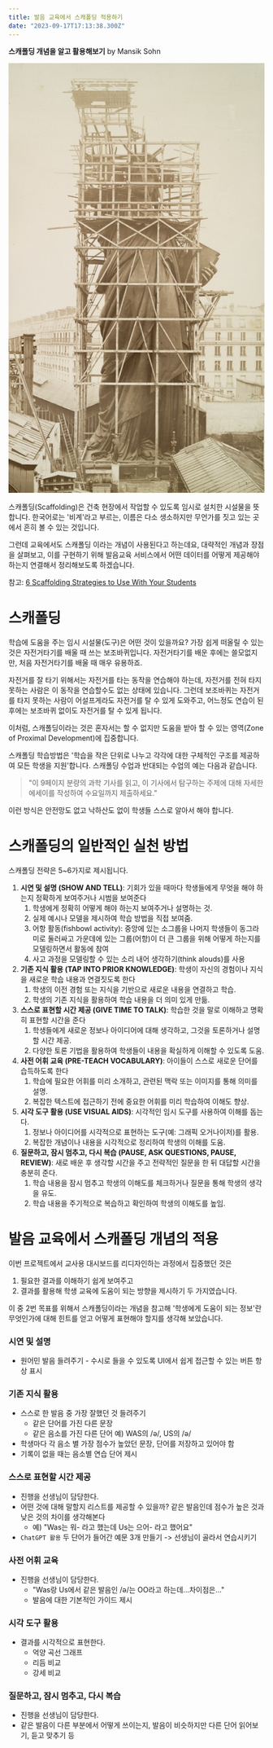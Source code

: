 ```yaml
---
title: 발음 교육에서 스캐폴딩 적용하기
date: "2023-09-17T17:13:38.300Z"
---
```

**스캐폴딩 개념을 알고 활용해보기**
by Mansik Sohn

![조립 중인 자유의 여신상 The New York Public Library](./조립_중인_파리의_자유의_여신상_사진.jpeg)

스캐폴딩(Scaffolding)은 건축 현장에서 작업할 수 있도록 임시로 설치한 시설물을 뜻합니다. 한국어로는 '비계'라고 부르는, 이름은 다소 생소하지만 무언가를 짓고 있는 곳에서 흔히 볼 수 있는 것입니다.

그런데 교육에서도 스캐폴딩 이라는 개념이 사용된다고 하는데요, 대략적인 개념과 장점을 살펴보고, 이를 구현하기 위해 발음교육 서비스에서 어떤 데이터를 어떻게 제공해야 하는지 연결해서 정리해보도록 하겠습니다.

참고: [6 Scaffolding Strategies to Use With Your Students](https://www.edutopia.org/blog/scaffolding-lessons-six-strategies-rebecca-alber)

# 스캐폴딩
학습에 도움을 주는 임시 시설물(도구)은 어떤 것이 있을까요? 가장 쉽게 떠올릴 수 있는것은 자전거타기를 배울 때 쓰는 보조바퀴입니다. 자전거타기를 배운 후에는 쓸모없지만, 처음 자전거타기를 배울 때 매우 유용하죠.

자전거를 잘 타기 위해서는 자전거를 타는 동작을 연습해야 하는데, 자전거를 전혀 타지 못하는 사람은 이 동작을 연습할수도 없는 상태에 있습니다. 그런데 보조바퀴는 자전거를 타지 못하는 사람이 어설프게라도 자전거를 탈 수 있게 도와주고, 어느정도 연습이 된 후에는 보조바퀴 없이도 자전거를 탈 수 있게 됩니다.

이처럼, 스캐폴딩이라는 것은 혼자서는 할 수 없지만 도움을 받아 할 수 있는 영역(Zone of Proximal Development)에 집중합니다. 

스캐폴딩 학습방법은 '학습을 작은 단위로 나누고 각각에 대한 구체적인 구조를 제공하여 모든 학생을 지원'합니다. 스캐폴딩 수업과 반대되는 수업의 예는 다음과 같습니다.

>"이 9페이지 분량의 과학 기사를 읽고, 이 기사에서 탐구하는 주제에 대해 자세한 에세이를 작성하여 수요일까지 제출하세요."

이런 방식은 안전망도 없고 낙하산도 없이 학생들 스스로 알아서 해야 합니다.

# 스캐폴딩의 일반적인 실천 방법
스캐폴딩 전략은 5~6가지로 제시됩니다.

1. **시연 및 설명 (SHOW AND TELL)**: 기회가 있을 때마다 학생들에게 무엇을 해야 하는지 정확하게 보여주거나 시범을 보여준다
	1. 학생에게 정확히 어떻게 해야 하는지 보여주거나 설명하는 것.
	2. 실제 예시나 모델을 제시하여 학습 방법을 직접 보여줌.
	3. 어항 활동(fishbowl activity): 중앙에 있는 소그룹을 나머지 학생들이 동그라미로 둘러싸고 가운데에 있는 그룹(어항)이 더 큰 그룹을 위해 어떻게 하는지를 모델링하면서 활동에 참여
	4. 사고 과정을 모델링할 수 있는 소리 내어 생각하기(think alouds)를 사용
2. **기존 지식 활용 (TAP INTO PRIOR KNOWLEDGE)**: 학생이 자신의 경험이나 지식을 새로운 학습 내용과 연결짓도록 한다
	1. 학생의 이전 경험 또는 지식을 기반으로 새로운 내용을 연결하고 학습.
	2. 학생의 기존 지식을 활용하여 학습 내용을 더 의미 있게 만듦.
3. **스스로 표현할 시간 제공 (GIVE TIME TO TALK)**: 학습한 것을 말로 이해하고 명확히 표현할 시간을 준다
	1. 학생들에게 새로운 정보나 아이디어에 대해 생각하고, 그것을 토론하거나 설명할 시간 제공.
	2. 다양한 토론 기법을 활용하여 학생들이 내용을 확실하게 이해할 수 있도록 도움.
4. **사전 어휘 교육 (PRE-TEACH VOCABULARY)**: 아이들이 스스로 새로운 단어를 습득하도록 한다
	1. 학습에 필요한 어휘를 미리 소개하고, 관련된 맥락 또는 이미지를 통해 의미를 설명.
	2. 복잡한 텍스트에 접근하기 전에 중요한 어휘를 미리 학습하여 이해도 향상.
5. **시각 도구 활용 (USE VISUAL AIDS)**: 시각적인 임시 도구를 사용하여 이해를 돕는다.
	1. 정보나 아이디어를 시각적으로 표현하는 도구(예: 그래픽 오거나이저)를 활용.
	2. 복잡한 개념이나 내용을 시각적으로 정리하여 학생의 이해를 도움.
6. **질문하고, 잠시 멈추고, 다시 복습 (PAUSE, ASK QUESTIONS, PAUSE, REVIEW)**: 새로 배운 후 생각할 시간을 주고 전략적인 질문을 한 뒤 대답할 시간을 충분히 준다.
	1. 학습 내용을 잠시 멈추고 학생의 이해도를 체크하거나 질문을 통해 학생의 생각을 유도.
	2. 학습 내용을 주기적으로 복습하고 확인하여 학생의 이해도를 높임.


# 발음 교육에서 스캐폴딩 개념의 적용
이번 프로젝트에서 교사용 대시보드를 리디자인하는 과정에서 집중했던 것은
1. 필요한 결과를 이해하기 쉽게 보여주고
2. 결과를 활용해 학생 교육에 도움이 되는 방향을 제시하기
두 가지였습니다.

이 중 2번 목표를 위해서 스캐폴딩이라는 개념을 참고해 '학생에게 도움이 되는 정보'란 무엇인가에 대해 힌트를 얻고 어떻게 표현해야 할지를 생각해 보았습니다.

### 시연 및 설명
- 원어민 발음 들려주기 - 수시로 들을 수 있도록 UI에서 쉽게 접근할 수 있는 버튼 항상 표시
### 기존 지식 활용
- 스스로 한 발음 중 가장 잘했던 것 들려주기
    - 같은 단어를 가진 다른 문장
	- 같은 음소를 가진 다른 단어 예) WAS의 /ə/, US의 /ə/
- 학생마다 각 음소 별 가장 점수가 높았던 문장, 단어를 저장하고 있어야 함
- 기록이 없을 때는 음소별 연습 단어 제시
### 스스로 표현할 시간 제공
- 진행을 선생님이 담당한다.
- 어떤 것에 대해 말할지 리스트를 제공할 수 있을까? 같은 발음인데 점수가 높은 것과 낮은 것의 차이를 생각해본다
	- 예) "Was는 워- 라고 했는데 Us는 으어- 라고 했어요"
- `ChatGPT 활용` 두 단어가 들어간 예문 3개 만들기 -> 선생님이 골라서 연습시키기
### 사전 어휘 교육
- 진행을 선생님이 담당한다.
	- "Was랑 Us에서 같은 발음인 /ə/는 OO라고 하는데...차이점은..."
	- 발음에 대한 기본적인 가이드 제시
### 시각 도구 활용
- 결과를 시각적으로 표현한다.
	- 억양 곡선 그래프
	- 리듬 비교
	- 강세 비교
### 질문하고, 잠시 멈추고, 다시 복습
- 진행을 선생님이 담당한다. 
- 같은 발음이 다른 부분에서 어떻게 쓰이는지, 발음이 비슷하지만 다른 단어 읽어보기, 듣고 맞추기 등